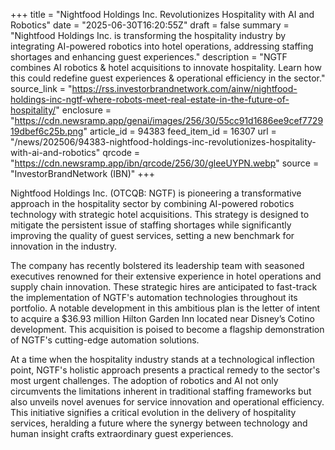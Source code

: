 +++
title = "Nightfood Holdings Inc. Revolutionizes Hospitality with AI and Robotics"
date = "2025-06-30T16:20:55Z"
draft = false
summary = "Nightfood Holdings Inc. is transforming the hospitality industry by integrating AI-powered robotics into hotel operations, addressing staffing shortages and enhancing guest experiences."
description = "NGTF combines AI robotics & hotel acquisitions to innovate hospitality. Learn how this could redefine guest experiences & operational efficiency in the sector."
source_link = "https://rss.investorbrandnetwork.com/ainw/nightfood-holdings-inc-ngtf-where-robots-meet-real-estate-in-the-future-of-hospitality/"
enclosure = "https://cdn.newsramp.app/genai/images/256/30/55cc91d1686ee9cef772919dbef6c25b.png"
article_id = 94383
feed_item_id = 16307
url = "/news/202506/94383-nightfood-holdings-inc-revolutionizes-hospitality-with-ai-and-robotics"
qrcode = "https://cdn.newsramp.app/ibn/qrcode/256/30/gleeUYPN.webp"
source = "InvestorBrandNetwork (IBN)"
+++

<p>Nightfood Holdings Inc. (OTCQB: NGTF) is pioneering a transformative approach in the hospitality sector by combining AI-powered robotics technology with strategic hotel acquisitions. This strategy is designed to mitigate the persistent issue of staffing shortages while significantly improving the quality of guest services, setting a new benchmark for innovation in the industry.</p><p>The company has recently bolstered its leadership team with seasoned executives renowned for their extensive experience in hotel operations and supply chain innovation. These strategic hires are anticipated to fast-track the implementation of NGTF's automation technologies throughout its portfolio. A notable development in this ambitious plan is the letter of intent to acquire a $36.93 million Hilton Garden Inn located near Disney’s Cotino development. This acquisition is poised to become a flagship demonstration of NGTF's cutting-edge automation solutions.</p><p>At a time when the hospitality industry stands at a technological inflection point, NGTF's holistic approach presents a practical remedy to the sector's most urgent challenges. The adoption of robotics and AI not only circumvents the limitations inherent in traditional staffing frameworks but also unveils novel avenues for service innovation and operational efficiency. This initiative signifies a critical evolution in the delivery of hospitality services, heralding a future where the synergy between technology and human insight crafts extraordinary guest experiences.</p>